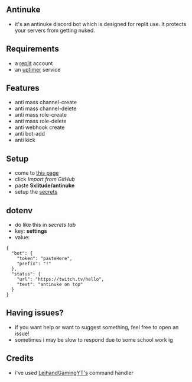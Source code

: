 ## Antinuke
- it's an antinuke discord bot which is designed for replit use. It protects your servers from getting nuked.
## Requirements
- a [replit](https://replit.com) account
- an [uptimer](https://uptimerobot.com) service
## Features
- anti mass channel-create
- anti mass channel-delete
- anti mass role-create
- anti mass role-delete
- anti webhook create
- anti bot-add
- anti kick
## Setup
- come to [this page](https://replit.com/new?)
- click *Import from GitHub*
- paste **Sxlitude/antinuke**
- setup the [secrets](https://github.com/sxlitude/antinuke/#dotenv)
## dotenv
- do like this in *secrets tab*
- key: **settings**
- value: 
```
{
  "bot": {
    "token": "pasteHere",
    "prefix": "!"
  },
  "status": {
    "url": "https://twitch.tv/hello",
    "text": "antinuke on top"
  }
}
```
## Having issues?
- if you want help or want to suggest something, feel free to open an issue!
- sometimes i may be slow to respond due to some school work ig
## Credits
- i've used [LejhandGamingYT's](https://github.com/LejhandGamingYT/discord.js-command-handler) command handler
